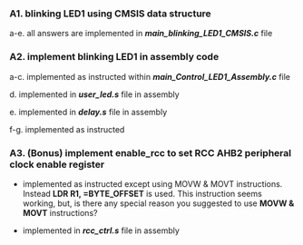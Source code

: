 ### A1. blinking LED1 using CMSIS data structure

a-e. all answers are implemented in _**main_blinking_LED1_CMSIS.c**_ file 


### A2. implement blinking LED1 in assembly code

a-c. implemented as instructed within _**main_Control_LED1_Assembly.c**_ file

d. implemented in _**user_led.s**_ file in assembly

e. implemented in _**delay.s**_ file in assembly

f-g. implemented as instructed

### A3. (Bonus) implement enable_rcc to set RCC AHB2 peripheral clock enable register

- implemented as instructed except using MOVW & MOVT instructions. Instead **LDR R1, =BYTE_OFFSET** is used. This instruction seems working, but, is there any special reason you suggested to use **MOVW & MOVT** instructions?

- implemented in _**rcc_ctrl.s**_ file in assembly


